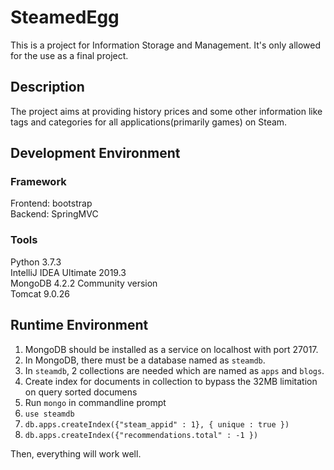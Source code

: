 # SteamedEgg
This is a project for Information Storage and Management. It's only allowed for the use as a final project.  
## Description
The project aims at providing history prices and some other information like tags and categories for all applications(primarily games) on Steam.
## Development Environment
### Framework
Frontend: bootstrap  
Backend: SpringMVC
### Tools
Python 3.7.3  
IntelliJ IDEA Ultimate 2019.3  
MongoDB 4.2.2 Community version  
Tomcat 9.0.26
## Runtime Environment
1. MongoDB should be installed as a service on localhost with port 27017.  
2. In MongoDB, there must be a database named as `steamdb`.  
3. In `steamdb`, 2 collections are needed which are named as `apps` and `blogs`.  
4. Create index for documents in collection to bypass the 32MB limitation on query sorted documens
  1. Run `mongo` in commandline prompt
  2. `use steamdb`
  3. `db.apps.createIndex({"steam_appid" : 1}, { unique : true })`
  4. `db.apps.createIndex({"recommendations.total" : -1 })`

Then, everything will work well.
